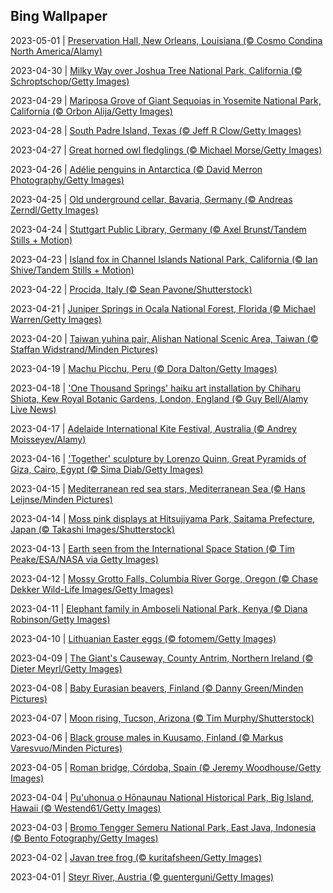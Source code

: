 ## Bing Wallpaper
2023-05-01 | [Preservation Hall, New Orleans, Louisiana (© Cosmo Condina North America/Alamy)](./wallpaper/2023-05-01.jpg) 

2023-04-30 | [Milky Way over Joshua Tree National Park, California (© Schroptschop/Getty Images)](./wallpaper/2023-04-30.jpg) 

2023-04-29 | [Mariposa Grove of Giant Sequoias in Yosemite National Park, California (© Orbon Alija/Getty Images)](./wallpaper/2023-04-29.jpg) 

2023-04-28 | [South Padre Island, Texas (© Jeff R Clow/Getty Images)](./wallpaper/2023-04-28.jpg) 

2023-04-27 | [Great horned owl fledglings (© Michael Morse/Getty Images)](./wallpaper/2023-04-27.jpg) 

2023-04-26 | [Adélie penguins in Antarctica (© David Merron Photography/Getty Images)](./wallpaper/2023-04-26.jpg) 

2023-04-25 | [Old underground cellar, Bavaria, Germany (© Andreas Zerndl/Getty Images)](./wallpaper/2023-04-25.jpg) 

2023-04-24 | [Stuttgart Public Library, Germany (© Axel Brunst/Tandem Stills + Motion)](./wallpaper/2023-04-24.jpg) 

2023-04-23 | [Island fox in Channel Islands National Park, California (© Ian Shive/Tandem Stills + Motion)](./wallpaper/2023-04-23.jpg) 

2023-04-22 | [Procida, Italy (© Sean Pavone/Shutterstock)](./wallpaper/2023-04-22.jpg) 

2023-04-21 | [Juniper Springs in Ocala National Forest, Florida (© Michael Warren/Getty Images)](./wallpaper/2023-04-21.jpg) 

2023-04-20 | [Taiwan yuhina pair, Alishan National Scenic Area, Taiwan (© Staffan Widstrand/Minden Pictures)](./wallpaper/2023-04-20.jpg) 

2023-04-19 | [Machu Picchu, Peru (© Dora Dalton/Getty Images)](./wallpaper/2023-04-19.jpg) 

2023-04-18 | ['One Thousand Springs' haiku art installation by Chiharu Shiota, Kew Royal Botanic Gardens, London, England (© Guy Bell/Alamy Live News)](./wallpaper/2023-04-18.jpg) 

2023-04-17 | [Adelaide International Kite Festival, Australia (© Andrey Moisseyev/Alamy)](./wallpaper/2023-04-17.jpg) 

2023-04-16 | ['Together' sculpture by Lorenzo Quinn, Great Pyramids of Giza, Cairo, Egypt (© Sima Diab/Getty Images)](./wallpaper/2023-04-16.jpg) 

2023-04-15 | [Mediterranean red sea stars, Mediterranean Sea (© Hans Leijnse/Minden Pictures)](./wallpaper/2023-04-15.jpg) 

2023-04-14 | [Moss pink displays at Hitsujiyama Park, Saitama Prefecture, Japan (© Takashi Images/Shutterstock)](./wallpaper/2023-04-14.jpg) 

2023-04-13 | [Earth seen from the International Space Station (© Tim Peake/ESA/NASA via Getty Images)](./wallpaper/2023-04-13.jpg) 

2023-04-12 | [Mossy Grotto Falls, Columbia River Gorge, Oregon (© Chase Dekker Wild-Life Images/Getty Images)](./wallpaper/2023-04-12.jpg) 

2023-04-11 | [Elephant family in Amboseli National Park, Kenya (© Diana Robinson/Getty Images)](./wallpaper/2023-04-11.jpg) 

2023-04-10 | [Lithuanian Easter eggs (© fotomem/Getty Images)](./wallpaper/2023-04-10.jpg) 

2023-04-09 | [The Giant's Causeway, County Antrim, Northern Ireland (© Dieter Meyrl/Getty Images)](./wallpaper/2023-04-09.jpg) 

2023-04-08 | [Baby Eurasian beavers, Finland (© Danny Green/Minden Pictures)](./wallpaper/2023-04-08.jpg) 

2023-04-07 | [Moon rising, Tucson, Arizona (© Tim Murphy/Shutterstock)](./wallpaper/2023-04-07.jpg) 

2023-04-06 | [Black grouse males in Kuusamo, Finland (© Markus Varesvuo/Minden Pictures)](./wallpaper/2023-04-06.jpg) 

2023-04-05 | [Roman bridge, Córdoba, Spain (© Jeremy Woodhouse/Getty Images)](./wallpaper/2023-04-05.jpg) 

2023-04-04 | [Pu'uhonua o Hōnaunau National Historical Park, Big Island, Hawaii (© Westend61/Getty Images)](./wallpaper/2023-04-04.jpg) 

2023-04-03 | [Bromo Tengger Semeru National Park, East Java, Indonesia (© Bento Fotography/Getty Images)](./wallpaper/2023-04-03.jpg) 

2023-04-02 | [Javan tree frog (© kuritafsheen/Getty Images)](./wallpaper/2023-04-02.jpg) 

2023-04-01 | [Steyr River, Austria (© guenterguni/Getty Images)](./wallpaper/2023-04-01.jpg) 

